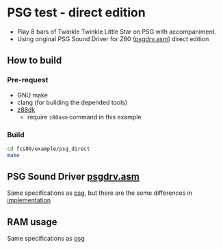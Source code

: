 # PSG test - direct edition

- Play 8 bars of Twinkle Twinkle Little Star on PSG with accompaniment.
- Using original PSG Sound Driver for Z80 ([psgdrv.asm](psgdrv.asm)) direct edition

## How to build

### Pre-request

- GNU make
- clang (for building the depended tools)
- [z88dk](https://z88dk.org/site/)
  - require `z80asm` command in this example

### Build

```zsh
cd fcs80/example/psg_direct
make
```

## PSG Sound Driver [psgdrv.asm](psgdrv.asm)

Same specifications as [psg](../psg/README.md), but there are the some differences in [implementation](https://github.com/suzukiplan/fcs80/pull/2/commits/ea1218d61b20edbaf16a1303bc5ee01d6bdbff0f)

## RAM usage

Same specifications as [psg](../psg/README.md)

